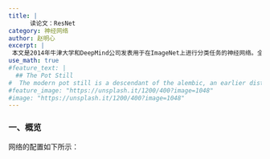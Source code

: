 ```yaml
---
title: |
      读论文：ResNet
category: 神经网络
author: 赵明心
excerpt: |
 本文是2014年牛津大学和DeepMind公司发表用于在ImageNet上进行分类任务的神经网络。全名《Very Deep Convolutional Networks For Large-Scale Image Recognition》
use_math: true
#feature_text: |
  ## The Pot Still
#  The modern pot still is a descendant of the alembic, an earlier distillation device
#feature_image: "https://unsplash.it/1200/400?image=1048"
#image: "https://unsplash.it/1200/400?image=1048"
---
```


### 一、概览
网络的配置如下所示：